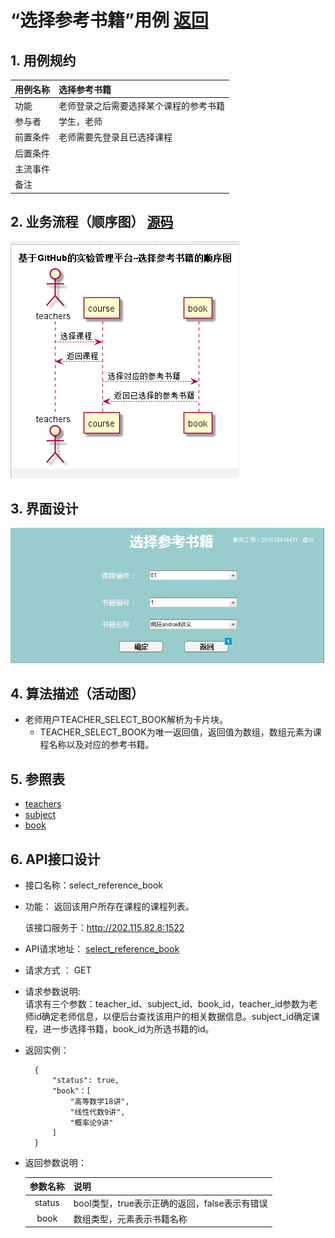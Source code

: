 # “选择参考书籍”用例 [返回](./README.md)
## 1. 用例规约


|用例名称|选择参考书籍|
|-------|:-------------|
|功能|老师登录之后需要选择某个课程的参考书籍|
|参与者|学生，老师|
|前置条件|老师需要先登录且已选择课程|
|后置条件| |
|主流事件| |
|备注| |

## 2. 业务流程（顺序图） [源码](../src/select_book.puml)
![](../images/select_book.png) 

## 3. 界面设计
![](../images/choose_book.png)

## 4. 算法描述（活动图）

- 老师用户TEACHER_SELECT_BOOK解析为卡片块。
  - TEACHER_SELECT_BOOK为唯一返回值，返回值为数组，数组元素为课程名称以及对应的参考书籍。

## 5. 参照表

- [teachers](../数据库设计.md/#TEACHERS)
- [subject](../数据库设计.md/#SUBJECTS)
- [book](../数据库设计.md/#BOOK)
## 6. API接口设计

- 接口名称：select_reference_book
    
- 功能：
    返回该用户所存在课程的课程列表。   
    
    该接口服务于：http://202.115.82.8:1522
    
- API请求地址： 
    [select_reference_book](../interface/select_reference_book.md)
- 请求方式 ：
    GET  

- 请求参数说明:        
    请求有三个参数：teacher_id、subject_id、book_id，teacher_id参数为老师id确定老师信息，以便后台查找该用户的相关数据信息。subject_id确定课程，进一步选择书籍，book_id为所选书籍的id。
    
- 返回实例：

        {
            "status": true,
            "book"：[
                "高等数学18讲",
                "线性代数9讲",
                "概率论9讲"
            ]
        }
  
- 返回参数说明：    
 
  |参数名称|说明|
  |:---------:|:--------------------------------------------------------|      
  |status|bool类型，true表示正确的返回，false表示有错误|
  |book|数组类型，元素表示书籍名称|
